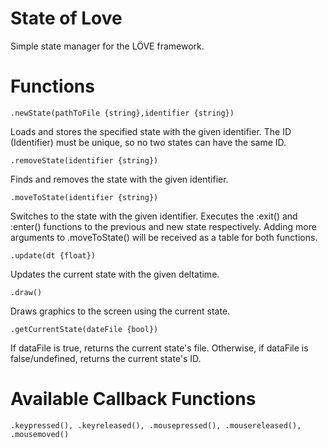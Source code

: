 # State of Love
Simple state manager for the LÖVE framework.

# Functions
```
.newState(pathToFile {string},identifier {string})
```
Loads and stores the specified state with the given identifier. The ID (Identifier) must be unique, so no two states can have the same ID.

```
.removeState(identifier {string})
```
Finds and removes the state with the given identifier.

```
.moveToState(identifier {string})
```
Switches to the state with the given identifier. Executes the :exit() and :enter() functions to the previous and new state respectively. Adding more arguments to .moveToState() will be received as a table for both functions.

```
.update(dt {float})
```
Updates the current state with the given deltatime.

```
.draw()
```
Draws graphics to the screen using the current state.

```
.getCurrentState(dateFile {bool})
```
If dataFile is true, returns the current state's file. Otherwise, if dataFile is false/undefined, returns the current state's ID.


# Available Callback Functions
```
.keypressed(), .keyreleased(), .mousepressed(), .mousereleased(), .mousemoved()
```